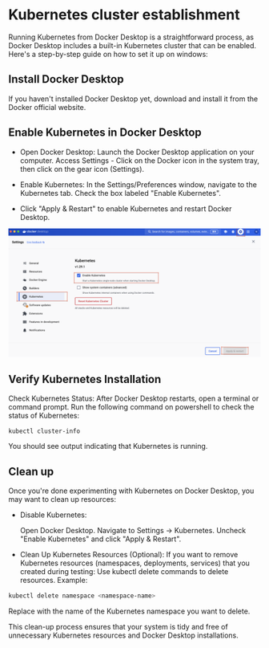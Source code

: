 # Kubernetes cluster establishment
Running Kubernetes from Docker Desktop is a straightforward process, as Docker Desktop includes a built-in Kubernetes cluster that can be enabled. Here's a step-by-step guide on how to set it up on windows:
## Install Docker Desktop
If you haven't installed Docker Desktop yet, download and install it from the Docker official website.

## Enable Kubernetes in Docker Desktop
- Open Docker Desktop: Launch the Docker Desktop application on your computer.
Access Settings - Click on the Docker icon in the system tray, then click on the gear icon (Settings).

- Enable Kubernetes:
In the Settings/Preferences window, navigate to the Kubernetes tab.
Check the box labeled "Enable Kubernetes".

- Click "Apply & Restart" to enable Kubernetes and restart Docker Desktop.

![docker-cluster](https://github.com/NadavBem/payment-app-project/blob/main/Infrastructure/Kubernetes/docker-cluster.png?raw=true)

## Verify Kubernetes Installation
Check Kubernetes Status:
After Docker Desktop restarts, open a terminal or command prompt.
Run the following command on powershell to check the status of Kubernetes:
```
kubectl cluster-info
```
You should see output indicating that Kubernetes is running.

## Clean up
Once you're done experimenting with Kubernetes on Docker Desktop, you may want to clean up resources:

- Disable Kubernetes:

    Open Docker Desktop.
Navigate to Settings → Kubernetes.
Uncheck "Enable Kubernetes" and click "Apply & Restart".

- Clean Up Kubernetes Resources (Optional):
If you want to remove Kubernetes resources (namespaces, deployments, services) that you created during testing:
Use kubectl delete commands to delete resources.
Example:
```sh
kubectl delete namespace <namespace-name>
```
Replace <namespace-name> with the name of the Kubernetes namespace you want to delete.

This clean-up process ensures that your system is tidy and free of unnecessary Kubernetes resources and Docker Desktop installations.
